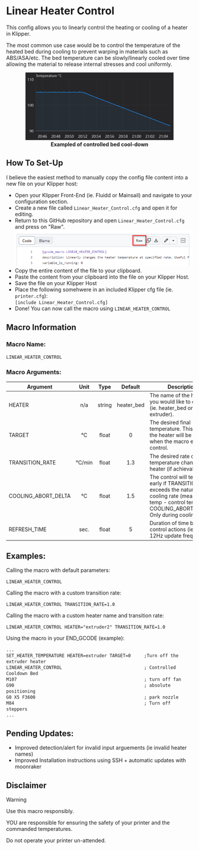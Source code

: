 # Linear Heater Control
This config allows you to linearly control the heating or cooling of a heater in Klipper.

The most common use case would be to control the temperature of the heated bed during cooling to prevent warping in materials such as ABS/ASA/etc.
The bed temperature can be slowly/linearly cooled over time allowing the material to release internal stresses and cool uniformly.

<p align="center">
    <img width="400" height="auto" src="/resources/images/Controlled_Bed_Heater_Cooldown.png">
    <br>
    <b>Exampled of controlled bed cool-down</b>
</p>

## How To Set-Up

I believe the easiest method to manually copy the config file content into a new file on your Klipper host:

- Open your Klipper Front-End (ie. Fluidd or Mainsail) and navigate to your configuration section.
- Create a new file called ```Linear_Heater_Control.cfg``` and open it for editing.
- Return to this GitHub repository and open ```Linear_Heater_Control.cfg``` and press on "Raw".<br>![Raw Button Location](resources/images/Raw_Button.png)
- Copy the entire content of the file to your clipboard.
- Paste the content from your clipboard into the file on your Klipper Host.
- Save the file on your Klipper Host
- Place the following somehwere in an included Klipper cfg file (ie. ```printer.cfg```):<br> ```[include Linear_Heater_Control.cfg]```
- Done! You can now call the macro using ```LINEAR_HEATER_CONTROL```

## Macro Information
### Macro Name: 
    LINEAR_HEATER_CONTROL

### Macro Arguments:

| Argument  | Unit | Type | Default | Description |
| --------  | :---: | :------: | :-----------: | ----------- |
| HEATER  | n/a | string | heater_bed | The name of the heater you would like to control (ie. heater_bed or extruder). |
| TARGET  | °C | float | 0 | The desired final temperature. This is what the heater will be set to when the macro ends control. |
| TRANSITION_RATE  | °C/min | float | 1.3 | The desired rate of temperature change of the heater (if achievable). |
| COOLING_ABORT_DELTA  | °C | float | 1.5 | The control will terminate early if TRANSITION_RATE exceeds the natural cooling rate (measured temp - control temp > COOLING_ABORT_DELTA). Only during cooling. |
| REFRESH_TIME  | sec. | float | 5 | Duration of time between control actions (ie. 5s --> 12Hz update freq.) |

## Examples:
Calling the macro with default parameters:

    LINEAR_HEATER_CONTROL

Calling the macro with a custom transition rate:

    LINEAR_HEATER_CONTROL TRANSITION_RATE=1.0

Calling the macro with a custom heater name and transition rate:

    LINEAR_HEATER_CONTROL HEATER="extruder2" TRANSITION_RATE=1.0

Using the macro in your END_GCODE (example):

    ...
    SET_HEATER_TEMPERATURE HEATER=extruder TARGET=0     ;Turn off the extruder heater
    LINEAR_HEATER_CONTROL                               ; Controlled Cooldown Bed
    M107                                                ; turn off fan
    G90                                                 ; absolute positioning
    G0 X5 F3600                                         ; park nozzle
    M84                                                 ; Turn off steppers
    ...

## Pending Updates:

- Improved detection/alert for invalid input arguements (ie invalid heater names)
- Improved Installation instructions using SSH + automatic updates with moonraker

## Disclaimer

> [!WARNING]
> Use this macro responsibly.
> 
> YOU are responsible for ensuring the safety of your printer and the commanded temperatures.
> 
> Do not operate your printer un-attended.
